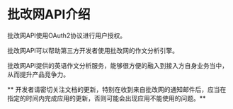 # 批改网API介绍

批改网API使用OAuth2协议进行用户授权。

批改网API可以帮助第三方开发者使用批改网的作文分析引擎。

批改网API提供的英语作文分析服务，能够很方便的融入到接入方自身业务当中，从而提升产品竞争力。


** 开发者请密切关注文档的更新，特别在收到来自批改网的通知邮件后，应当在指定的时间内完成应用的更新，否则可能会出现应用不能使用的问题。**


